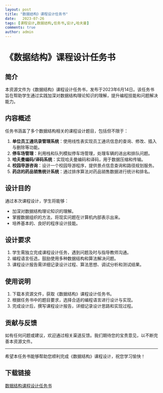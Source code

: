 ```yaml
---
layout: post
title: "数据结构》课程设计任务书"
date:   2023-07-26
tags: [课程设计,数据结构,任务书,设计,哈夫曼]
comments: true
author: admin
---
```

# 《数据结构》课程设计任务书

## 简介

本资源文件为《数据结构》课程设计任务书，发布于2023年6月14日。该任务书旨在帮助学生通过实践加深对数据结构理论知识的理解，提升编程技能和问题解决能力。

## 内容概述

任务书涵盖了多个数据结构相关的课程设计题目，包括但不限于：

1. **单位员工通讯录管理系统**：使用线性表实现员工通讯信息的查询、修改、插入与删除等功能。
2. **停车场管理**：利用栈和队列模拟停车场管理，处理车辆的进出和排队问题。
3. **哈夫曼编码/译码系统**：实现哈夫曼编码和译码，用于数据压缩和传输。
4. **校园导游咨询**：设计一个校园导游程序，提供景点信息查询和路径规划服务。
5. **药店的药品销售统计系统**：通过排序算法对药品销售数据进行统计和排名。

## 设计目的

通过本次课程设计，学生将能够：

- 加深对数据结构理论知识的理解。
- 掌握数据组织的方法，将现实问题在计算机内部表示出来。
- 培养基本的、良好的程序设计技能。

## 设计要求

1. 学生需独立完成课程设计任务，遇到问题及时与指导教师沟通。
2. 编程语言任选，鼓励使用多种数据结构和算法解决问题。
3. 课程设计报告需详细记录设计过程、算法思想、调试分析和测试结果。

## 使用说明

1. 下载本资源文件，获取《数据结构》课程设计任务书。
2. 根据任务书中的题目要求，选择合适的编程语言进行设计与实现。
3. 完成设计后，撰写课程设计报告，详细记录设计思路和实现过程。

## 贡献与反馈

如有任何问题或建议，欢迎通过相关渠道反馈。我们期待您的宝贵意见，以不断完善本资源文件。

---

希望本任务书能够帮助您顺利完成《数据结构》课程设计，祝您学习愉快！

## 下载链接

[数据结构课程设计任务书](https://pan.quark.cn/s/93936968705c)